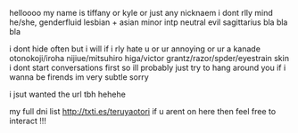 helloooo my name is tiffany or kyle or just any nicknaem i dont rlly mind
he/she, genderfluid lesbian + asian minor
intp neutral evil sagittarius bla bla bla

i dont hide often but i will if i rly hate u or ur annoying or ur a kanade otonokoji/iroha nijiue/mitsuhiro higa/victor grantz/razor/spder/eyestrain skin
i dont start conversations first so ill probably just try to hang around you if i wanna be firends im very subtle sorry

i jsut wanted the url tbh hehehe

my full dni list http://txti.es/teruyaotori
if u arent on here then feel free to interact !!!


